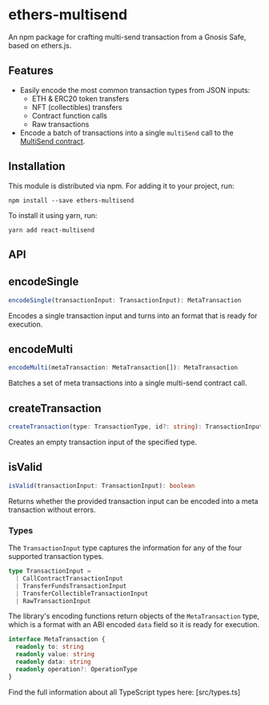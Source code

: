 # ethers-multisend

An npm package for crafting multi-send transaction from a Gnosis Safe, based on ethers.js.

## Features

- Easily encode the most common transaction types from JSON inputs:
  - ETH & ERC20 token transfers
  - NFT (collectibles) transfers
  - Contract function calls
  - Raw transactions
- Encode a batch of transactions into a single `multiSend` call to the [MultiSend contract](https://github.com/gnosis/safe-contracts/blob/main/contracts/libraries/MultiSend.sol).

## Installation

This module is distributed via npm. For adding it to your project, run:

```
npm install --save ethers-multisend
```

To install it using yarn, run:

```
yarn add react-multisend
```

## API

## encodeSingle

```ts
encodeSingle(transactionInput: TransactionInput): MetaTransaction
```

Encodes a single transaction input and turns into an format that is ready for execution.

## encodeMulti

```ts
encodeMulti(metaTransaction: MetaTransaction[]): MetaTransaction
```

Batches a set of meta transactions into a single multi-send contract call.

## createTransaction

```ts
createTransaction(type: TransactionType, id?: string): TransactionInput
```

Creates an empty transaction input of the specified type.

## isValid

```ts
isValid(transactionInput: TransactionInput): boolean
```

Returns whether the provided transaction input can be encoded into a meta transaction without errors.

### Types

The `TransactionInput` type captures the information for any of the four supported transaction types.

```ts
type TransactionInput =
  | CallContractTransactionInput
  | TransferFundsTransactionInput
  | TransferCollectibleTransactionInput
  | RawTransactionInput
```

The library's encoding functions return objects of the `MetaTransaction` type, which is a format with an ABI encoded `data` field so it is ready for execution.

```ts
interface MetaTransaction {
  readonly to: string
  readonly value: string
  readonly data: string
  readonly operation?: OperationType
}
```

Find the full information about all TypeScript types here: [src/types.ts]
